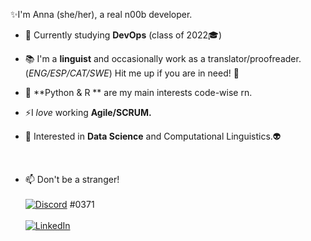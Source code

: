 

  ✨I'm Anna (she/her), a real n00b developer.
  
  - 🌱 Currently studying **DevOps** (class of 2022🎓)
 
  - 📚 I'm a **linguist** and occasionally work as a translator/proofreader. (*ENG/ESP/CAT/SWE*) Hit me up if you are in need! 💚
  
  - 🤖 **Python & R ** are my main interests code-wise rn.
  
  - ⚡I *love* working **Agile/SCRUM.**
  
  - 🔭 Interested in **Data Science** and Computational Linguistics.👽
  
<br>

- 📫 Don't be a stranger! <br>
  <br>
     [![Discord](https://img.shields.io/badge/Discord-7289DA?style=for-the-badge&logo=discord&logoColor=white)](https://github.com/Nidstaang) #0371
  <br> <br>
    [![LinkedIn](https://img.shields.io/badge/LinkedIn-blue?style=flat&logo=linkedin&labelColor=blue)](https://www.linkedin.com/in/anna-jaumandreu-maldonado-45b7421a1/)  
     <br>
   
